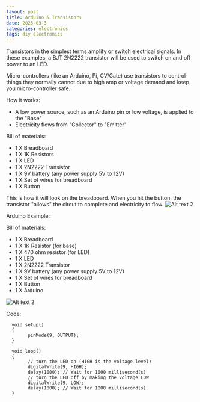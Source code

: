```yaml
---
layout: post
title: Arduino & Transistors
date: 2025-03-3
categories: electronics
tags: diy electronics
---
```

Transistors in the simplest terms amplify or switch electrical signals. In these examples, a BJT 2N2222 transistor will be used to switch on and off power to an LED.

Micro-controllers (like an Arduino, Pi, CV/Gate) use transistors to control things they normally cannot due to high amp or voltage demand and keep you micro-controller safe.

How it works:
* A low power source, such as an Arduino pin or low voltage, is applied to the "Base"
* Electricity flows from "Collector" to "Emitter"

Bill of materials:
* 1 X Breadboard
* 1 X 1K Resistors
* 1 X LED
* 1 X 2N2222 Transistor
* 1 X 9V battery (any power supply 5V to 12V)
* 1 X Set of wires for breadboard
* 1 X Button

This is how it will look on the breadboard. When you hit the button, the transistor "allows" the circut to complete and electricity to flow.
![Alt text 2](https://32bitwave.github.io/32bitcoffee/images/tinkercadTransistor2n2222.png) 

Arduino Example:

Bill of materials:
* 1 X Breadboard
* 1 X 1K Resistor (for base)
* 1 X 470 ohm resistor (for LED)
* 1 X LED
* 1 X 2N2222 Transistor
* 1 X 9V battery (any power supply 5V to 12V)
* 1 X Set of wires for breadboard
* 1 X Button
* 1 X Arduino

![Alt text 2](https://32bitwave.github.io/32bitcoffee/images/arduinoTransistor.png)

Code:

      void setup()
      {
            pinMode(9, OUTPUT);
      }
      
      void loop()
      {
            // turn the LED on (HIGH is the voltage level)
            digitalWrite(9, HIGH);
            delay(1000); // Wait for 1000 millisecond(s)
            // turn the LED off by making the voltage LOW
            digitalWrite(9, LOW);
            delay(1000); // Wait for 1000 millisecond(s)
      }

